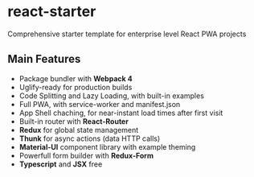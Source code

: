 # react-starter
Comprehensive starter template for enterprise level React PWA projects

## Main Features
* Package bundler with **Webpack 4**
* Uglify-ready for production builds
* Code Splitting and Lazy Loading, with built-in examples
* Full PWA, with service-worker and manifest.json
* App Shell chaching, for near-instant load times after first visit
* Built-in router with **React-Router**
* **Redux** for global state management
* **Thunk** for async actions (data HTTP calls)
* **Material-UI** component library with example theming
* Powerfull form builder with **Redux-Form**
* **Typescript** and **JSX** free
